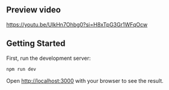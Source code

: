 ## Preview video

https://youtu.be/UlkHn7Ohbg0?si=H8xTpG3Gr1WFqOcw

## Getting Started

First, run the development server:

```bash
npm run dev
```

Open [http://localhost:3000](http://localhost:3000) with your browser to see the result.
